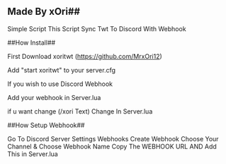 ## Made By xOri##
Simple Script
This Script Sync Twt To Discord With Webhook



##How Install##

First Download xoritwt (https://github.com/MrxOri12)

Add "start xoritwt" to your server.cfg

If you wish to use Discord Webhook

Add your webhook in Server.lua

if u want change (/xori Text) Change In Server.lua


##How Setup Webhook##

Go To Discord
Server Settings
Webhooks
Create
Webhook
Choose Your Channel & Choose Webhook Name 
Copy The WEBHOOK URL AND Add This in Server.lua


